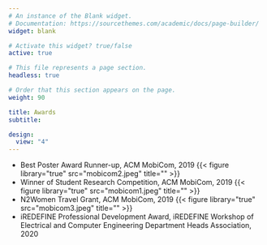 ```yaml
---
# An instance of the Blank widget.
# Documentation: https://sourcethemes.com/academic/docs/page-builder/
widget: blank

# Activate this widget? true/false
active: true

# This file represents a page section.
headless: true

# Order that this section appears on the page.
weight: 90

title: Awards
subtitle:

design:
  view: "4"
---
```

* Best Poster Award Runner-up, ACM MobiCom, 2019  {{< figure library="true" src="mobicom2.jpeg" title="" >}}
* Winner of Student Research Competition, ACM MobiCom, 2019  {{< figure library="true" src="mobicom1.jpeg" title="" >}}
* N2Women Travel Grant, ACM MobiCom, 2019  {{< figure library="true" src="mobicom3.jpeg" title="" >}}
* iREDEFINE Professional Development Award, iREDEFINE Workshop of Electrical and Computer Engineering Department Heads Association, 2020








